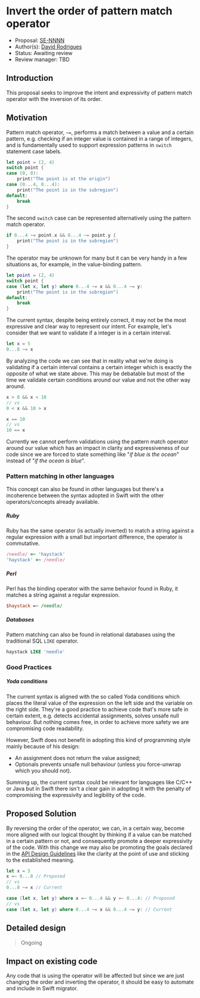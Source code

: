 # Invert the order of pattern match operator

* Proposal: [SE-NNNN](NNNN-invert-order-of-pattern-match-operator.md)
* Author(s): [David Rodrigues](http://github.com/dmcrodrigues)
* Status: Awaiting review
* Review manager: TBD

## Introduction

This proposal seeks to improve the intent and expressivity of pattern match operator with the inversion of its order.

## Motivation

Pattern match operator, `~=`, performs a match between a value and a certain pattern, e.g. checking if an integer value is contained in a range of integers, and is fundamentally used to support expression patterns in `switch` statement case labels.

```swift
let point = (2, 4)
switch point {
case (0, 0):
    print("The point is at the origin")
case (0...4, 0...4):
    print("The point is in the subregion")
default:
    break
}
```

The second `switch` case can be represented alternatively using the pattern match operator.

```swift
if 0...4 ~= point.x && 0...4 ~= point.y {
    print("The point is in the subregion")
}
```

The operator may be unknown for many but it can be very handy in a few situations as, for example, in the value-binding pattern.

```swift
let point = (2, 4)
switch point {
case (let x, let y) where 0...4 ~= x && 0...4 ~= y:
    print("The point is in the subregion")
default:
    break
}
```

The current syntax, despite being entirely correct, it may not be the most expressive and clear way to represent our intent. For example, let's consider that we want to validate if a integer is in a certain interval.

```swift
let x = 5
0...8 ~= x
```

By analyzing the code we can see that in reality what we're doing is validating if a certain interval contains a certain integer which is exactly the opposite of what we state above. This may be debatable but most of the time we validate certain conditions around our value and not the other way around.

```swift
x > 0 && x < 10
// vs 
0 < x && 10 > x

x == 10
// vs
10 == x
```

Currently we cannot perform validations using the pattern match operator around our value which has an impact in clarity and expressiveness of our code since we are forced to state something like "*if blue is the ocean*" instead of "*if the ocean is blue*".

### Pattern matching in other languages

This concept can also be found in other languages but there's a incoherence between the syntax adopted in Swift with the other operators/concepts already available.

##### Ruby

Ruby has the same operator (is actually inverted) to match a string against a regular expression with a small but important difference, the operator is 
commutative.

```ruby
/needle/ =~ 'haystack'
'haystack' =~ /needle/
```

##### Perl

Perl has the binding operator with the same behavior found in Ruby, it matches a string against a regular expression.

```perl
$haystack =~ /needle/
```

##### Databases

Pattern matching can also be found in relational databases using the traditional SQL `LIKE` operator.

```SQL
haystack LIKE 'needle'
```

### Good Practices

##### Yoda conditions

The current syntax is aligned with the so called Yoda conditions which places the literal value of the expression on the left side and the variable on the right side. They're a good practice to achieve code that's more safe in certain extent, e.g. detects accidental assignments, solves unsafe null behaviour. But nothing comes free, in order to achieve more safety we are compromising code readability.

However, Swift does not benefit in adopting this kind of programming style mainly because of his design:

- An assignment does not return the value assigned;
- Optionals prevents unsafe null behaviour (unless you force-unwrap which you should not).

Summing up, the current syntax could be relevant for languages like C/C++ or Java but in Swift there isn't a clear gain in adopting it with the penalty of compromising the expressivity and legibility of the code.

## Proposed Solution

By reversing the order of the operator, we can, in a certain way, become more aligned with our logical thought by thinking if a value can be matched in a certain pattern or not, and consequently promote a deeper expressivity of the code. With this change we may also be promoting the goals declared in the [API Design Guidelines](https://swift.org/documentation/api-design-guidelines/#use-terminology-well) like the clarity at the point of use and sticking to the established meaning.

```swift
let x = 5
x =~ 0...8 // Proposed
// vs
0...8 ~= x // Current

case (let x, let y) where x =~ 0...4 && y =~ 0...4: // Proposed
// vs
case (let x, let y) where 0...4 ~= x && 0...4 ~= y: // Current
```

## Detailed design

> Ongoing

## Impact on existing code

Any code that is using the operator will be affected but since we are just changing the order and inverting the operator, it should be easy to automate and include in Swift migrator.
